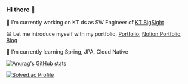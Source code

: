 ### Hi there 👋 
🔭 I’m currently working on KT ds as SW Engineer of [KT BigSight](https://bigsight.kt.com)

😄 Let me introduce myself with my portfolio, [Portfolio](https://github.com/user-attachments/files/16938346/Portpolio.pdf), [Notion Portfolio](https://woozy-passbook-7ae.notion.site/Evan-e80121ba5b3544d090a68339ac134162), [Blog](https://carnival.tistory.com/)

🌱 I’m currently learning Spring, JPA, Cloud Native

<!--
**carnival77/carnival77** is a ✨ _special_ ✨ repository because its `README.md` (this file) appears on your GitHub profile.

Here are some ideas to get you started:

- 🔭 I’m currently working on ...
- 🌱 I’m currently learning ...
- 👯 I’m looking to collaborate on ...
- 🤔 I’m looking for help with ...
- 💬 Ask me about ...
- 📫 How to reach me: ...
- 😄 Pronouns: ...
- ⚡ Fun fact: ...
-->
[![Anurag's GitHub stats](https://github-readme-stats.vercel.app/api?username=carnival77)](https://github.com/anuraghazra/github-readme-stats)

[![Solved.ac Profile](http://mazassumnida.wtf/api/v2/generate_badge?boj=stam0325)](https://solved.ac/stam0325/)
